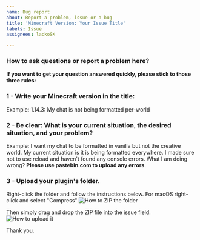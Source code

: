 ```yaml
---
name: Bug report
about: Report a problem, issue or a bug
title: 'Minecraft Version: Your Issue Title'
labels: Issue
assignees: lackoSK

---
```


### How to ask questions or report a problem here?
**If you want to get your question answered quickly, please stick to those three rules:**

### 1 - Write your Minecraft version in the title:
Example: 1.14.3: My chat is not being formatted per-world

### 2 - Be clear: What is your current situation, the desired situation, and your problem?
Example: I want my chat to be formatted in vanilla but not the creative world. My current situation is it is being formatted everywhere. I made sure not to use reload and haven't found any console errors. What I am doing wrong? **Please use pastebin.com to upload any errors**.

### 3 - Upload your plugin's folder.

Right-click the folder and follow the instructions below. For macOS right-click and select "Compress"
![How to ZIP the folder](https://i.imgur.com/4YhCSjD.gif)

Then simply drag and drop the ZIP file into the issue field.
![How to upload it](https://i.imgur.com/DG1OAGh.gif)

Thank you.
